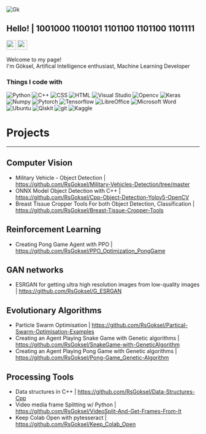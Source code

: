 
![Gk](https://github.com/RsGoksel/RsGoksel/assets/80707238/2fce732d-d803-4ad8-90a3-6c2bbff4548c)

<h2> Hello! | 1001000 1100101 1101100 1101100 1101111 </h2>

<a href="https://www.linkedin.com/in/kadir-goksel-3132b9195/"><img src="https://img.shields.io/badge/linkedin-%230077B5.svg?&style=for-the-badge&logo=linkedin&logoColor=white" height=25></a> 
<a href="https://medium.com/@goksselgunduz"><img src="https://img.shields.io/badge/medium-%2312100E.svg?&style=for-the-badge&logo=medium&logoColor=white" height=25></a> 


<p>Welcome to my page! </br> I'm Göksel, Artifical Intelligence enthusiast, Machine Learning Developer

<h3>Things I code with</h3>
<p>
  <img alt="Python" src="https://img.shields.io/badge/python-3670A0?style=for-the-badge&logo=python&logoColor=ffdd54" />
  <img alt="C++" src="https://img.shields.io/badge/c++-%2300599C.svg?style=for-the-badge&logo=c%2B%2B&logoColor=white"/>
  <img alt="CSS" src="https://img.shields.io/badge/css3-%231572B6.svg?style=for-the-badge&logo=css3&logoColor=white"/>
  <img alt="HTML" src="https://img.shields.io/badge/html5-%23E34F26.svg?style=for-the-badge&logo=html5&logoColor=white" />
  <img alt="Visual Studio" src="https://img.shields.io/badge/Visual%20Studio%20Code-0078d7.svg?style=for-the-badge&logo=visual-studio-code&logoColor=white" />
  <img alt="Opencv" src="https://img.shields.io/badge/opencv-%23white.svg?style=for-the-badge&logo=opencv&logoColor=white" />
  <img alt="Keras" src="https://img.shields.io/badge/Keras-%23D00000.svg?style=for-the-badge&logo=Keras&logoColor=white"/>
  <img alt="Numpy" src="https://img.shields.io/badge/numpy-%23013243.svg?style=for-the-badge&logo=numpy&logoColor=white"/>
  <img alt="Pytorch" src="https://img.shields.io/badge/PyTorch-%23EE4C2C.svg?style=for-the-badge&logo=PyTorch&logoColor=white"/>
  <img alt="Tensorflow" src="https://img.shields.io/badge/TensorFlow-%23FF6F00.svg?style=for-the-badge&logo=TensorFlow&logoColor=white"/>
  
  <img alt="LibreOffice" src="https://img.shields.io/badge/LibreOffice-%2318A303?style=for-the-badge&logo=LibreOffice&logoColor=white"/>
  <img alt="Microsoft Word" src="https://img.shields.io/badge/Microsoft_Word-2B579A?style=for-the-badge&logo=microsoft-word&logoColor=white"/>
  <img alt="Ubuntu" src="https://img.shields.io/badge/Ubuntu-E95420?style=for-the-badge&logo=ubuntu&logoColor=white" />
  <img alt="Qiskit" src="https://img.shields.io/badge/Qiskit-%236929C4.svg?style=for-the-badge&logo=Qiskit&logoColor=white" />
  <img alt="git" src="https://img.shields.io/badge/git-%23F05033.svg?style=for-the-badge&logo=git&logoColor=white" />
  
  <img alt="Kaggle" src="https://img.shields.io/badge/Kaggle-035a7d?style=for-the-badge&logo=kaggle&logoColor=white"/>

</p>

# Projects 
___________________________

## Computer Vision 
 * Military Vehicle - Object Detection | https://github.com/RsGoksel/Military-Vehicles-Detection/tree/master 
 * ONNX Model Object Detection with C++ | https://github.com/RsGoksel/Cpp-Object-Detection-Yolov5-OpenCV
 * Breast Tissue Cropper Tools For both Object Detection, Classification | https://github.com/RsGoksel/Breast-Tissue-Cropper-Tools

## Reinforcement Learning
 * Creating Pong Game Agent with PPO | https://github.com/RsGoksel/PPO_Optimization_PongGame
   
## GAN networks
 * ESRGAN for getting ultra high resolution images from low-quality images | https://github.com/RsGoksel/G_ESRGAN
   
## Evolutionary Algorithms
 * Particle Swarm Optimisation | https://github.com/RsGoksel/Partical-Swarm-Optimisation-Examples
 * Creating an Agent Playing Snake Game with Genetic algorithms | https://github.com/RsGoksel/SnakeGame-with-GeneticAlgorithm
 * Creating an Agent Playing Pong Game with Genetic algorithms | https://github.com/RsGoksel/Pong-Game_Genetic-Algorithm
   

## Processing Tools
 * Data structures in C++ | https://github.com/RsGoksel/Data-Structures-Cpp
 * Video media frame Splitting w/ Python  | https://github.com/RsGoksel/VideoSplit-And-Get-Frames-From-It
 * Keep Colab Open with pytesseract | https://github.com/RsGoksel/Keep_Colab_Open


  
